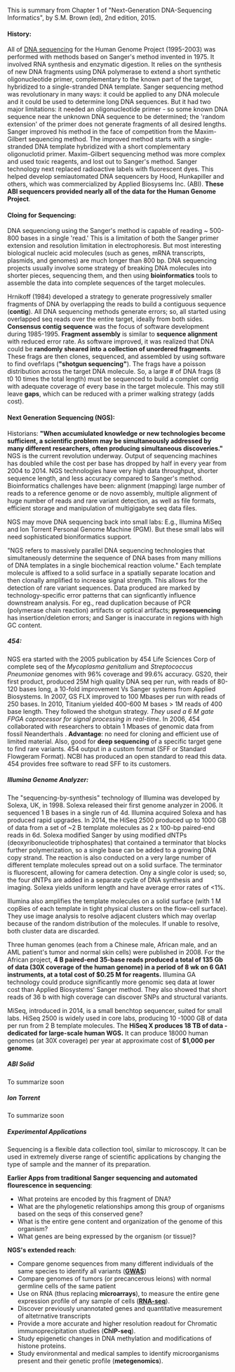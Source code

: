 This is summary from Chapter 1 of "Next-Generation DNA-Sequencing Informatics", by S.M. Brown (ed), 2nd edition, 2015.

#### History: 

All of [DNA sequencing](https://en.wikipedia.org/wiki/DNA_sequencing) for the  Human Genome Project (1995-2003) was performed with methods based on Sanger's method invented in 1975. It involved RNA synthesis and enzymatic digestion. It relies on the synthesis of new DNA fragments using DNA polymerase to extend a short synthetic oligonucleotide primer, complementary to the known part of the target,  hybridized to a single-stranded DNA template. Sanger sequencing method was revolutionary in many ways: it could be applied to any DNA molecule and it could be used to determine long DNA sequences. But it had two major limitations: it needed an oligonucleotide primer - so some known DNA sequence near the unknown DNA sequence to be determined; the 'random extension' of the primer does not generate fragments of all desired lengths. Sanger improved his method in the face of competition from the Maxim-Gilbert sequencing method. The improved method starts with a single-stranded DNA template hybridized with a short complementary oligonuclotid primer. Maxim-Gilbert sequencing method was more complex and used toxic reagents, and lost out to Sanger's method. Sanger technology next replaced radioactive labels with fluorescent dyes. This helped develop semiautomated DNA sequencers by Hood, Hunkapiller and others, which was commercialized by Applied Biosysems Inc. (ABI). **These ABI sequencers provided nearly all of the data for the Human Genome Project**.

#### Cloing for Sequencing:

DNA sequenciong using the Sanger's method is capable of reading ~ 500-800 bases in a single 'read.' This is a limitation of both the Sanger primer extension and resolution limitation in electrophoresis. But most interesting biological nucleic acid molecules (such as genes, mRNA transcripts, plasmids, and genomes) are much longer than 800 bp. DNA sequencing projects usually involve some strategy of breaking DNA molecules into shorter pieces, sequencing them, and then using **bioinformatics** tools to assemble the data into complete sequences of the target molecules.

Hrnikoff (1984) developed a strategy to generate progressively smaller fragments of DNA by overlapping the reads to build a contiguous sequence (**contig**). All DNA sequencing methods generate errors; so, all started using overlapped seq reads over the entire target, ideally from both sides. **Consensus contig sequence** was the focus of software development during 1985-1995. **Fragment assembly** is similar to **sequence alignment** with reduced error rate. As software improved, it was realized that DNA could be **randomly sheared into a collection of unordered fragments**. These frags are then clones, sequenced, and assembled by using software to find ovefrlaps (**"shotgun sequencing"**). The frags have a poisson distribution across the target DNA molecule. So, a large # of DNA frags (8 t0 10 times the total length) must be sequenced to build a complet contig with adequate coverage of every base in the target molecule. This may still leave **gaps**, which can be reduced with a primer walking strategy (adds cost). 

#### Next Generation Sequencing (NGS): 

Historians: **"When accumiulated knowledge or new technologies become sufficient, a scientific problem may be simultaneously addressed by many different researchers, often producing simultaneous discoveries."** NGS is the current revolution underway. Output of sequencing machines has doubled while the cost per base has dropped by half in every year from 2004 to 2014. NGS technologies have very high data throughput, shorter sequence length, and less accuracy compared to Sanger's method. Bioinformatics challenges have been: alignment (mapping) large number of reads to a reference genome or de novo assembly, multiple alignment of huge number of reads and rare variant detection, as well as file formats, efficient storage and manipulation of multigigabyte seq data files. 

NGS may move DNA sequencing back into small labs: E.g., Illumina MiSeq and Ion Torrent Personal Genome Machine (PGM). But these small labs will need sophisticated bioniformatics support.

"NGS refers to massively parallel DNA sequencing technologies that simultaneously determine the sequence of DNA bases from many millions of DNA templates in a single biochemical reaction volume." Each template molecule is affixed to a solid surface in a spatially separate location and then clonally amplified to increase signal strength. This allows for the detection of rare variant sequences. Data produced are marked by technology-specific error patterns that can signficantly influence downstream analysis. For eg., read duplication because of PCR (polymerase chain reaction) artifacts or optical artifacts; **pyrosequencing** has insertion/deletion errors; and Sanger is inaccurate in regions with high GC content. 

##### 454: 

NGS era started with the 2005 publication by 454 Life Sciences Corp of complete seq of the *Mycoplasma genitalium* and *Streptococcus Pneumoniae* genomes with 96% coverage and 99.6% accuracy. GS20, their first product, produced 25M high quality DNA seq per run, with reads of 80-120 bases long, a 10-fold improvement Vs Sanger systems from Applied Biosystems. In 2007, GS FLX improved to 100 Mbases per run with reads of 250 bases. In 2010, Titanium yielded 400-600 M bases  > 1M reads of 400 base length. They followed the shotgun strategy. *They used a 6 M gate FPGA coprocessor for signal processing in real-time*. 
In 2006, 454 collaborated with researchers to obtain 1 Mbases of genomic data from  fossil Neanderthals . **Advantage**: no need for cloning and efficient use of limited material. Also, good for **deep sequencing** of a specific target gene to find rare variants. 454 output in a custom format (SFF or Standard Flowgeram Format). NCBI has produced an open standard to read this data. 454 provides free software to read SFF to its customers. 

##### Illumina Genome Analyzer:

The "sequencing-by-synthesis" technology of Illumina was developed by Solexa, UK, in 1998. Solexa released their first genome analyzer in 2006. It sequenced 1 B bases in a single run of 4d. Illumina acquired Solexa and has produced rapid upgrades. In 2014, the HiSeq 2500 produced up to 1000 GB of data from a set of ~2 B template molecules as 2 x 100-bp paired-end reads in 6d. 
Solexa modified Sanger by using modified dNTPs (deoxyribonucleotide triphosphates) that contained a terminator that blocks further polymerization, so a single base can be added to a growing DNA copy strand. The reaction is also conducted on a very large number of different template molecules spread out on a solid surface. The terminator is fluorescent, allowing for camera detection. Ony a single color is used; so, the four dNTPs are added in a separate cycle of DNA synthesis and imaging. Solexa yields uniform length and have average error rates of <1%. 

Illumina also amplifies the template molecules on a solid surface (with 1 M cop8ies of each template in tight physical clusters on the flow-cell surface). They use image analysis to resolve adjacent clusters which may overlap because of the random distribution of the molecules. If unable to resolve, both cluster data are discarded. 

Three human genomes (each from a Chinese male, African male, and an AML patient's tumor and normal skin cells) were published in 2008. For the African project, **4 B paired-end 35-base reads produced a total of 135 Gb of data (30X coverage of the human genome) in a period of 8 wk on 6 GA1 instruments, at a total cost of $0.25 M for reagents.** Illumina GA technology could produce significantly more genomic seq data at lower cost than Applied Biosystems' Sanger method. They also showed that short reads of 36 b with high coverage can discover SNPs and structural variants. 

MiSeq, introduced in 2014, is a small benchtop sequencer, suited for small labs. HiSeq 2500  is widely used in core labs, producing 10 -1000 GB of data per run from 2 B template molecules. The **HiSeq X produces 18 TB of data - dedicated for large-scale human WGS.** It can produce 18000 human genomes (at 30X coverage) per year at approximate cost of **$1,000 per genome**. 

##### ABI Solid

To summarize soon

##### Ion Torrent

To summarize soon

##### Experimental Applications

Sequencing is a flexible data collection tool, similar to microscopy. It can be used in extremely diverse range of scientific applications by changing the type of sample and the manner of its preparation. 

**Earlier Apps from traditional Sanger sequencing and automated flourescence in sequencing**: 
* What proteins are encoded by this fragment of DNA? 
* What are the phylogenetic relationships among this group of organisms based on the seqs of this conserved gene? 
* What is the entire gene content and organization of the genome of this organism?
* What genes are being expressed by the organism (or tissue)?

**NGS's extended reach**:
* Compare genome sequences from many different individuals of the same species to identify all variants (**[GWAS](https://en.wikipedia.org/wiki/Genome-wide_association_study)**)
* Compare genomes of tumors (or precancerous leions) with normal germline cells of the same patient
* Use on RNA (thus replacing **microarrays**), to measure the entire gene expression profile of any sample of cells (**[RNA-seq](https://en.wikipedia.org/wiki/RNA-Seq)**).
* Discover previously unannotated genes and quantitative measurement of altetrnative transcripts
* Provide a more accurate and higher resolution readout for Chromatic immunoprecipitation studies (**ChIP-seq**).
* Study epigenetic changes in DNA methylation and modifications of histone proteins. 
* Study environmental and medical samples to identify microorganisms present and their genetic profile (**metegenomics**).

